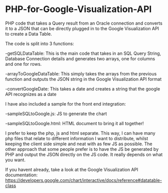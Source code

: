 # PHP-for-Google-Visualization-API
PHP code that takes a Query result from an Oracle connection and converts it to a JSON that can be directly plugged in to the Google Visualization API to create a Data Table.

The code is split into 3 functions:

-getSQLDataTable:
    This is the main code that takes in an SQL Query String, Database Connection details and generates two arrays, one for columns and one for rows.
    
-arrayToGoogleDataTable:
    This simply takes the arrays from the previous function and outputs the JSON string in the Google Visualization API format
    
-convertGoogleDate:
    This takes a date and creates a string that the google API recognizes as a date

I have also included a sample for the front end integration:

-sampleSQLtoGoogle.js:
  JS to generate the chart
  
-sampleSQLtoGoogle.html:
  HTML document to bring it all together!

I prefer to keep the php, js and html separate. This way, I can have many php files that relate to different information I want to distribute,
whilst keeping the client side simple and neat with as few JS as possible. The other approach that some people prefer is to have the JS be generated 
by PHP and output the JSON directly on the JS code. It really depends on what you want.  

If you havent already, take a look at the Google Visualization API documentation:
  https://developers.google.com/chart/interactive/docs/reference#datatable-class
  
